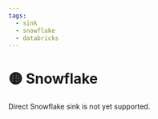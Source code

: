 ```yaml
---
tags:
  - sink
  - snowflake
  - databricks
---
```


# 🟡 Snowflake

Direct Snowflake sink is not yet supported.
